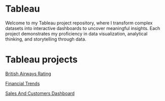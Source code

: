 # Tableau
Welcome to my Tableau project repository, where I transform complex datasets into interactive dashboards to uncover meaningful insights. Each project demonstrates my proficiency in data visualization, analytical thinking, and storytelling through data.


# Tableau projects
[British Airways Rating](https://github.com/Lrng09/Tableau/tree/main/British%20Airways%20Rating)

[Financial Trends](https://github.com/Lrng09/Tableau/tree/main/Financial%20Trends)

[Sales And Customers Dashboard](https://github.com/Lrng09/Tableau/tree/main/Sales%20And%20Customers%20Dashboard)

